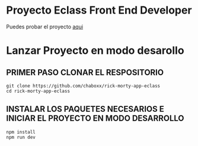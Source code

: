 # Proyecto Eclass Front End Developer 

Puedes probar el proyecto [aqui](https://rick-morty-app-eclass.vercel.app/) 

# Lanzar Proyecto en modo desarollo 


## PRIMER PASO CLONAR EL RESPOSITORIO
```
git clone https://github.com/chaboxx/rick-morty-app-eclass
cd rick-morty-app-eclass
```

## INSTALAR LOS PAQUETES NECESARIOS E INICIAR EL PROYECTO EN MODO DESARROLLO

```
npm install
npm run dev
```